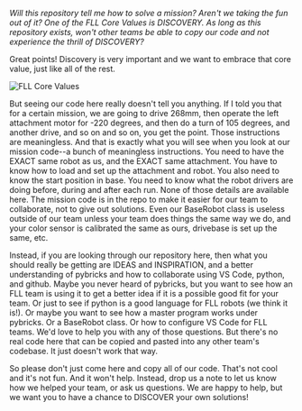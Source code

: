 _Will this repository tell me how to solve a mission? Aren't we taking the fun out of it? One of the FLL Core Values is DISCOVERY. As long as this repository exists, won't other teams be able to copy our code and not experience the thrill of DISCOVERY?_

Great points! Discovery is very important and we want to embrace that core value, just like all of the rest.  

![FLL Core Values](https://github.com/FLL-Team-24277/Master-Program-Fall-2023/blob/main/help/images/FllCoreValues.png)  

But seeing our code here really doesn't tell you anything. If I told you that for a certain mission, we are going to drive 268mm, then operate the left attachment motor for -220 degrees, and then do a turn of 105 degrees, and another drive, and so on and so on, you get the point. Those instructions are meaningless. And that is exactly what you will see when you look at our mission code--a bunch of meaningless instructions. You need to have the EXACT same robot as us, and the EXACT same attachment. You have to know how to load and set up the attachment and robot. You also need to know the start position in base. You need to know what the robot drivers are doing before, during and after each run. None of those details are available here. The mission code is in the repo to make it easier for our team to collaborate, not to give out solutions. Even our BaseRobot class is useless outside of our team unless your team does things the same way we do, and your color sensor is calibrated the same as ours, drivebase is set up the same, etc.  

Instead, if you are looking through our repository here, then what you should really be getting are IDEAS and INSPIRATION, and a better understanding of pybricks and how to collaborate using VS Code, python, and github. Maybe you never heard of pybricks, but you want to see how an FLL team is using it to get a better idea if it is a possible good fit for your team. Or just to see if python is a good language for FLL robots (we think it is!). Or maybe you want to see how a master program works under pybricks. Or a BaseRobot class. Or how to configure VS Code for FLL teams. We'd love to help you with any of those questions. But there's no real code here that can be copied and pasted into any other team's codebase. It just doesn't work that way.  

So please don't just come here and copy all of our code. That's not cool and it's not fun. And it won't help. Instead, drop us a note to let us know how we helped your team, or ask us questions. We are happy to help, but we want you to have a chance to DISCOVER your own solutions!  

